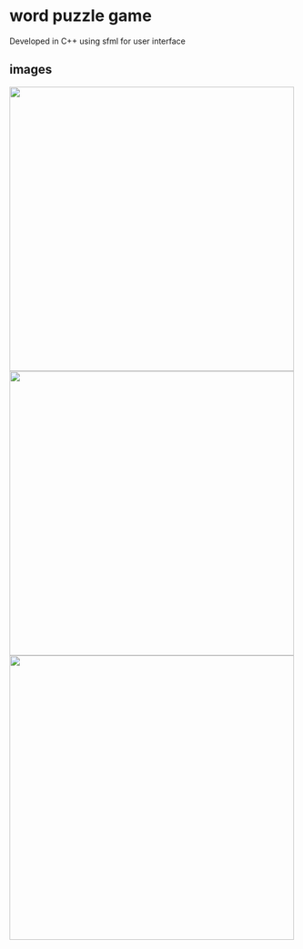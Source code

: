# word puzzle game 
Developed in C++ using sfml for user interface 
## images 
<img src="assets/images/firstpage.png" width="500">
<img src="assets/images/level1.png" width="500">
<img src="assets/images/level4.png" width="500">
